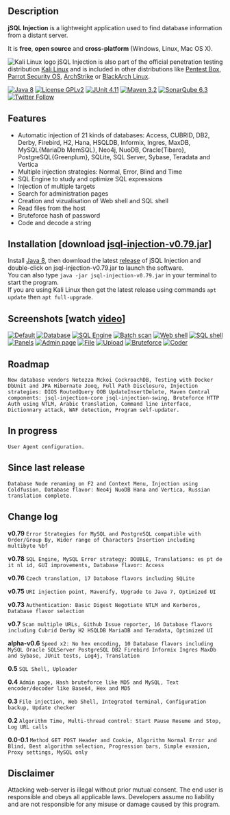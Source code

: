 ## Description
**jSQL Injection** is a lightweight application used to find database information from a distant server.

It is **free**, **open source** and **cross-platform** (Windows, Linux, Mac OS X).

![Kali Linux logo](https://github.com/ron190/jsql-injection/raw/master/web/images/kali_favicon.png "Kali Linux logo") jSQL Injection is also part of the official penetration testing distribution [Kali Linux](http://www.kali.org/) and is included in other distributions like [Pentest Box](https://pentestbox.com/), [Parrot Security OS](https://www.parrotsec.org), [ArchStrike](https://archstrike.org/) or [BlackArch Linux](http://www.blackarch.org/).

[![Java 8](https://github.com/ron190/jsql-injection/raw/master/web/images/image.io/java.png)](http://www.oracle.com/technetwork/java/javase/downloads/)
[![License GPLv2](https://github.com/ron190/jsql-injection/raw/master/web/images/image.io/license.png)](http://www.gnu.org/licenses/old-licenses/gpl-2.0.html)
[![JUnit 4.11](https://github.com/ron190/jsql-injection/raw/master/web/images/image.io/junit.png)](http://junit.org)
[![Maven 3.2](https://github.com/ron190/jsql-injection/raw/master/web/images/image.io/maven.png)](https://maven.apache.org/)
[![SonarQube 6.3](https://github.com/ron190/jsql-injection/raw/master/web/images/image.io/sonar.png)](http://www.sonarqube.org/)<br>
[![Twitter Follow](https://img.shields.io/twitter/follow/ron190jsql.svg?style=social&label=ron190)](https://twitter.com/ron190jsql)

## Features
- Automatic injection of 21 kinds of databases: Access, CUBRID, DB2, Derby, Firebird, H2, Hana, HSQLDB, Informix, Ingres, MaxDB, MySQL{MariaDb MemSQL}, Neo4j, NuoDB, Oracle{Tibaro}, PostgreSQL{Greenplum}, SQLite, SQL Server, Sybase, Teradata and Vertica
- Multiple injection strategies: Normal, Error, Blind and Time
- SQL Engine to study and optimize SQL expressions
- Injection of multiple targets
- Search for administration pages
- Creation and vizualisation of Web shell and SQL shell
- Read files from the host
- Bruteforce hash of password
- Code and decode a string

## Installation [download [jsql-injection-v0.79.jar](https://github.com/ron190/jsql-injection/releases/download/v0.79/jsql-injection-v0.79.jar)]
Install [Java 8](http://java.com), then download the latest [release](https://github.com/ron190/jsql-injection/releases/) of jSQL Injection and double-click on jsql-injection-v0.79.jar to launch the software.<br>
You can also type `java -jar jsql-injection-v0.79.jar` in your terminal to start the program.<br>
If you are using Kali Linux then get the latest release using commands `apt update` then `apt full-upgrade`.

## Screenshots [watch [video](https://youtu.be/ZZkQRE3OL8E)]
[![Default](https://github.com/ron190/jsql-injection/raw/master/web/images/v0.75/default-mini.png "Default")](https://github.com/ron190/jsql-injection/raw/master/web/images/v0.75/default.png)
[![Database](https://github.com/ron190/jsql-injection/raw/master/web/images/v0.75/database-mini.png "Database")](https://github.com/ron190/jsql-injection/raw/master/web/images/v0.75/database.png)
[![SQL Engine](https://github.com/ron190/jsql-injection/raw/master/web/images/v0.78/sqlengine-mini.png "SQL Engine")](https://github.com/ron190/jsql-injection/raw/master/web/images/v0.78/sqlengine.png)
[![Batch scan](https://github.com/ron190/jsql-injection/raw/master/web/images/v0.75/scan-mini.png "Batch scan")](https://github.com/ron190/jsql-injection/raw/master/web/images/v0.75/scan.png)
[![Web shell](https://github.com/ron190/jsql-injection/raw/master/web/images/v0.75/webshell-mini.png "Web shell")](https://github.com/ron190/jsql-injection/raw/master/web/images/v0.75/webshell.png)
[![SQL shell](https://github.com/ron190/jsql-injection/raw/master/web/images/v0.75/sqlshell-mini.png "SQL shell")](https://github.com/ron190/jsql-injection/raw/master/web/images/v0.75/sqlshell.png)
[![Panels](https://github.com/ron190/jsql-injection/raw/master/web/images/v0.75/panels-mini.png "Panel")](https://github.com/ron190/jsql-injection/raw/master/web/images/v0.75/panels.png)
[![Admin page](https://github.com/ron190/jsql-injection/raw/master/web/images/v0.75/admin-mini.png "Admin page")](https://github.com/ron190/jsql-injection/raw/master/web/images/v0.75/admin.png)
[![File](https://github.com/ron190/jsql-injection/raw/master/web/images/v0.75/file-mini.png "File")](https://github.com/ron190/jsql-injection/raw/master/web/images/v0.75/file.png)
[![Upload](https://github.com/ron190/jsql-injection/raw/master/web/images/v0.75/upload-mini.png "Upload")](https://github.com/ron190/jsql-injection/raw/master/web/images/v0.75/upload.png)
[![Bruteforce](https://github.com/ron190/jsql-injection/raw/master/web/images/v0.75/bruter-mini.png "Bruteforce")](https://github.com/ron190/jsql-injection/raw/master/web/images/v0.75/bruter.png)
[![Coder](https://github.com/ron190/jsql-injection/raw/master/web/images/v0.75/coder-mini.png "Coder")](https://github.com/ron190/jsql-injection/raw/master/web/images/v0.75/coder.png)

## Roadmap
`New database vendors Netezza Mckoi CockroachDB, Testing with Docker DbUnit and JPA Hibernate Jooq, Full Path Disclosure, Injection strategies: DIOS RoutedQuery OOB UpdateInsertDelete, Maven Central components: jsql-injection-core jsql-injection-swing, Bruteforce HTTP Auth using NTLM, Arabic translation, Command line interface, Dictionnary attack, WAF detection, Program self-updater.`

## In progress
`User Agent configuration.`

## Since last release
`Database Node renaming on F2 and Context Menu, Injection using Coldfusion, Database flavor: Neo4j NuoDB Hana and Vertica, Russian translation complete.`

## Change log

**v0.79** `Error Strategies for MySQL and PostgreSQL compatible with Order/Group By, Wider range of Characters Insertion including multibyte %bf`

**v0.78** `SQL Engine, MySQL Error strategy: DOUBLE, Translations: es pt de it nl id, GUI improvements, Database flavor: Access`

**v0.76** `Czech translation, 17 Database flavors including SQLite`

**v0.75** `URI injection point, Mavenify, Upgrade to Java 7, Optimized UI`

**v0.73** `Authentication: Basic Digest Negotiate NTLM and Kerberos, Database flavor selection`

**v0.7** `Scan multiple URLs, Github Issue reporter, 16 Database flavors including Cubrid Derby H2 HSQLDB MariaDB and Teradata, Optimized UI`

**alpha-v0.6** `Speed x2: No hex encoding, 10 Database flavors including MySQL Oracle SQLServer PostgreSQL DB2 Firebird Informix Ingres MaxDb and Sybase, JUnit tests, Log4j, Translation`

**0.5** `SQL Shell, Uploader`

**0.4** `Admin page, Hash bruteforce like MD5 and MySQL, Text encoder/decoder like Base64, Hex and MD5`

**0.3** `File injection, Web Shell, Integrated terminal, Configuration backup, Update checker`

**0.2** `Algorithm Time, Multi-thread control: Start Pause Resume and Stop, Log URL calls`

**0.0-0.1** `Method GET POST Header and Cookie, Algorithm Normal Error and Blind, Best algorithm selection, Progression bars, Simple evasion, Proxy settings, MySQL only`

## Disclaimer
Attacking web-server is illegal without prior mutual consent. The end user is responsible and obeys all applicable laws.
Developers assume no liability and are not responsible for any misuse or damage caused by this program.
